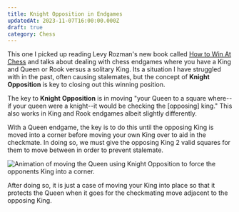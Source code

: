 ```yaml
---
title: Knight Opposition in Endgames
updatedAt: 2023-11-07T16:00:00.000Z
draft: true
category: Chess
---
```


This one I picked up reading Levy Rozman's new book called [How to Win At Chess](https://www.goodreads.com/en/book/show/125107160) and talks about dealing with chess endgames where you have a King and Queen or Rook versus a solitary King. Its a situation I have struggled with in the past, often causing stalemates, but the concept of **Knight** **Opposition** is key to closing out this winning position.

The key to **Knight** **Opposition** is in moving "your Queen to a square where--if your queen were a knight--it would be checking the \[opposing] king." This also works in King and Rook endgames albeit slightly differently.

With a Queen endgame, the key is to do this until the opposing King is moved into a corner before moving your own King over to aid in the checkmate. In doing so, we must give the opposing King 2 valid squares for them to move between in order to prevent stalemate.

![Animation of moving the Queen using Knight Opposition to force the opponents King into a corner.](/public/assets/assets/phpT8ccC9.gif "Animation courtesy of Chess.com")

After doing so, it is just a case of moving your King into place so that it protects the Queen when it goes for the checkmating move adjacent to the opposing King.
